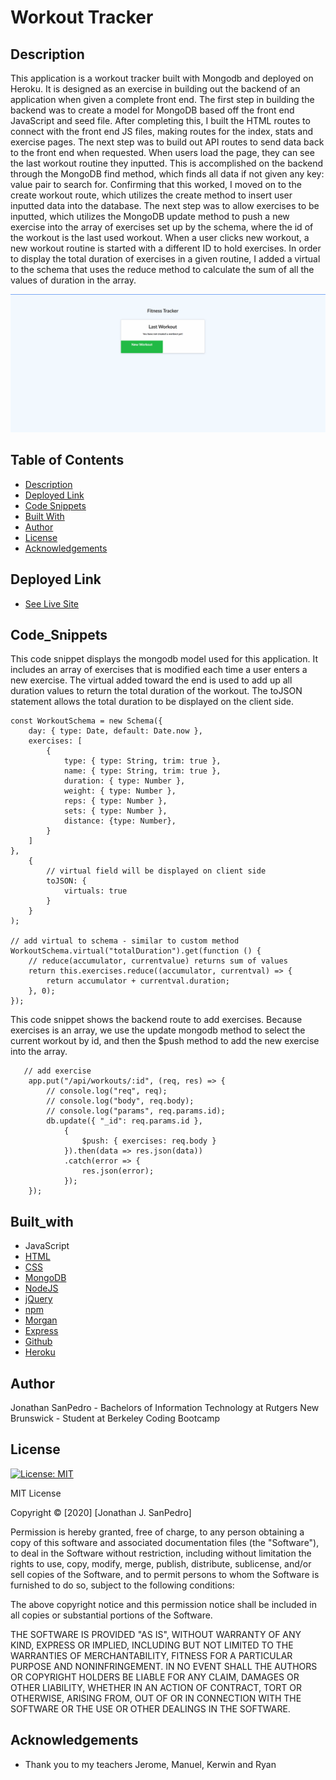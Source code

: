 # Workout Tracker

## Description

This application is a workout tracker built with Mongodb and deployed on Heroku. It is designed as an exercise in building out the backend of an application when given a complete front end. The first step in building the backend was to create a model for MongoDB based off the front end JavaScript and seed file. After completing this, I built the HTML routes to connect with the front end JS files, making routes for the index, stats and exercise pages. The next step was to build out API routes to send data back to the front end when requested. When users load the page, they can see the last workout routine they inputted. This is accomplished on the backend through the MongoDB find method, which finds all data if not given any key: value pair to search for. Confirming that this worked, I moved on to the create workout route, which utilizes the create method to insert user inputted data into the database. The next step was to allow exercises to be inputted, which utilizes the MongoDB update method to push a new exercise into the array of exercises set up by the schema, where the id of the workout is the last used workout. When a user clicks new workout, a new workout routine is started with a different ID to hold exercises. In order to display the total duration of exercises in a given routine, I added a virtual to the schema that uses the reduce method to calculate the sum of all the values of duration in the array.

![Usage](/public/assets/workout.gif)

## Table of Contents
* [Description](#description)
* [Deployed Link](#deployed-link)
* [Code Snippets](#code_snippets)
* [Built With](#built_with)
* [Author](#author)
* [License](#license)
* [Acknowledgements](#acknowledgements)


## Deployed Link

* [See Live Site](https://jsp-workout-buddy.herokuapp.com/)


## Code_Snippets

This code snippet displays the mongodb model used for this application. It includes an array of exercises that is modified each time a user enters a new exercise. The virtual added toward the end is used to add up all duration values to return the total duration of the workout. The toJSON statement allows the total duration to be displayed on the client side. 

```
const WorkoutSchema = new Schema({
    day: { type: Date, default: Date.now },
    exercises: [
        {
            type: { type: String, trim: true },
            name: { type: String, trim: true },
            duration: { type: Number },
            weight: { type: Number },
            reps: { type: Number },
            sets: { type: Number },
            distance: {type: Number},
        }
    ]
},
    {
        // virtual field will be displayed on client side
        toJSON: {
            virtuals: true
        }
    }
);

// add virtual to schema - similar to custom method
WorkoutSchema.virtual("totalDuration").get(function () {
    // reduce(accumulator, currentvalue) returns sum of values
    return this.exercises.reduce((accumulator, currentval) => {
        return accumulator + currentval.duration;
    }, 0);
});

```

This code snippet shows the backend route to add exercises. Because exercises is an array, we use the update mongodb method to select the current workout by id, and then the $push method to add the new exercise into the array. 

```
   // add exercise
    app.put("/api/workouts/:id", (req, res) => {
        // console.log("req", req);
        // console.log("body", req.body);
        // console.log("params", req.params.id);
        db.update({ "_id": req.params.id },
            {
                $push: { exercises: req.body }
            }).then(data => res.json(data))
            .catch(error => {
                res.json(error);
            });
    });
```



## Built_with
* JavaScript
* [HTML](https://developer.mozilla.org/en-US/docs/Web/HTML)
* [CSS](https://developer.mozilla.org/en-US/docs/Web/CSS)
* [MongoDB](https://www.mongodb.com/)
* [NodeJS](https://nodejs.org/en/)
* [jQuery](https://jquery.com/)
* [npm](https://www.npmjs.com/)
* [Morgan](https://www.npmjs.com/package/morgan)
* [Express](https://expressjs.com/)
* [Github](https://github.com/)
* [Heroku](https://dashboard.heroku.com/)

## Author
Jonathan SanPedro - Bachelors of Information Technology at Rutgers New Brunswick - Student at Berkeley Coding Bootcamp


## License
[![License: MIT](https://img.shields.io/badge/License-MIT-yellow.svg)](https://opensource.org/licenses/MIT)

MIT License

Copyright &copy; [2020] [Jonathan J. SanPedro]

Permission is hereby granted, free of charge, to any person obtaining a copy
of this software and associated documentation files (the "Software"), to deal
in the Software without restriction, including without limitation the rights
to use, copy, modify, merge, publish, distribute, sublicense, and/or sell
copies of the Software, and to permit persons to whom the Software is
furnished to do so, subject to the following conditions:

The above copyright notice and this permission notice shall be included in all
copies or substantial portions of the Software.

THE SOFTWARE IS PROVIDED "AS IS", WITHOUT WARRANTY OF ANY KIND, EXPRESS OR
IMPLIED, INCLUDING BUT NOT LIMITED TO THE WARRANTIES OF MERCHANTABILITY,
FITNESS FOR A PARTICULAR PURPOSE AND NONINFRINGEMENT. IN NO EVENT SHALL THE
AUTHORS OR COPYRIGHT HOLDERS BE LIABLE FOR ANY CLAIM, DAMAGES OR OTHER
LIABILITY, WHETHER IN AN ACTION OF CONTRACT, TORT OR OTHERWISE, ARISING FROM,
OUT OF OR IN CONNECTION WITH THE SOFTWARE OR THE USE OR OTHER DEALINGS IN THE
SOFTWARE.

## Acknowledgements

* Thank you to my teachers Jerome, Manuel, Kerwin and Ryan

